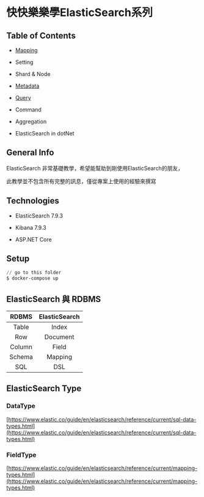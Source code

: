 # 快快樂樂學ElasticSearch系列

## Table of Contents

- [Mapping](./Mapping/README.md)

- Setting

- Shard & Node

- [Metadata](./MetaData/README.md)

- [Query](./Query/README.md)

- Command

- Aggregation

- ElasticSearch in dotNet

  

## General Info

ElasticSearch 非常基礎教學，希望能幫助到剛使用ElasticSearch的朋友，

此教學並不包含所有完整的訊息，僅從專案上使用的經驗來撰寫




## Technologies

- ElasticSearch 7.9.3

- Kibana 7.9.3

- ASP.NET Core

  

## Setup

```powershell
// go to this folder
$ docker-compose up
```



## ElasticSearch 與 RDBMS

| RDBMS  | ElasticSearch |
| :----: | :-----------: |
| Table  |     Index     |
|  Row   |   Document    |
| Column |     Field     |
| Schema |    Mapping    |
|  SQL   |      DSL      |





## ElasticSearch Type

### DataType

[https://www.elastic.co/guide/en/elasticsearch/reference/current/sql-data-types.html](https://www.elastic.co/guide/en/elasticsearch/reference/current/sql-data-types.html)

### FieldType

[https://www.elastic.co/guide/en/elasticsearch/reference/current/mapping-types.html](https://www.elastic.co/guide/en/elasticsearch/reference/current/mapping-types.html)